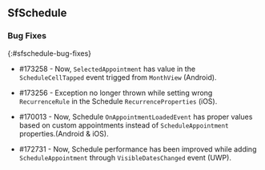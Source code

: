 ## SfSchedule

### Bug Fixes
{:#sfschedule-bug-fixes}

* \#173258  -  Now, `SelectedAppointment` has value in the `ScheduleCellTapped` event trigged from `MonthView` (Android).

* \#173256  -  Exception no longer thrown while setting wrong `RecurrenceRule` in the Schedule `RecurrenceProperties` (iOS).

* \#170013  -  Now, Schedule `OnAppointmentLoadedEvent` has proper values based on custom appointments instead of `ScheduleAppointment` properties.(Android & iOS).

* \#172731  -  Now, Schedule performance has been improved while adding `ScheduleAppointment` through  `VisibleDatesChanged` event (UWP).
